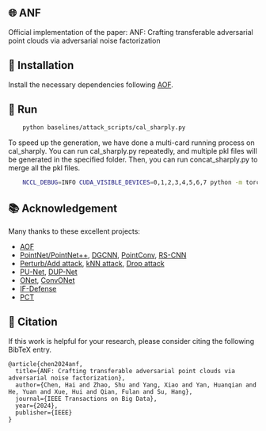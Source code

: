 ## 🌐 ANF
Official implementation of the paper: ANF: Crafting transferable adversarial point clouds via adversarial noise factorization

## 🌟 Installation
Install the necessary dependencies following [AOF](https://github.com/code-roamer/AOF).

## 💾 Run
```bash
    python baselines/attack_scripts/cal_sharply.py
 ```
To speed up the generation, we have done a multi-card running process on cal_sharply. You can run cal_sharply.py repeatedly, and multiple pkl files will be generated in the specified folder. Then, you can run concat_sharply.py to merge all the pkl files.
```bash
    NCCL_DEBUG=INFO CUDA_VISIBLE_DEVICES=0,1,2,3,4,5,6,7 python -m torch.distributed.launch --nproc_per_node=8 --master_port=29506  baselines/attack_scripts/untargeted_sharply_feature_attack.py --test_batch_size 35
 ```

## 📚 Acknowledgement
Many thanks to these excellent projects:
- [AOF](https://github.com/code-roamer/AOF)
- [PointNet/PointNet++](https://github.com/yanx27/Pointnet_Pointnet2_pytorch), [DGCNN](https://github.com/WangYueFt/dgcnn), [PointConv](https://github.com/DylanWusee/pointconv_pytorch), [RS-CNN](https://github.com/Yochengliu/Relation-Shape-CNN)
- [Perturb/Add attack](https://github.com/xiangchong1/3d-adv-pc), [kNN attack](https://github.com/jinyier/ai_pointnet_attack), [Drop attack](https://github.com/tianzheng4/PointCloud-Saliency-Maps)
- [PU-Net](https://github.com/lyqun/PU-Net_pytorch), [DUP-Net](https://github.com/RyanHangZhou/DUP-Net)
- [ONet](https://github.com/autonomousvision/occupancy_networks), [ConvONet](https://github.com/autonomousvision/convolutional_occupancy_networks)
- [IF-Defense](https://github.com/Wuziyi616/IF-Defense)
- [PCT](https://github.com/Strawberry-Eat-Mango/PCT_Pytorch)

## 📝 Citation

If this work is helpful for your research, please consider citing the following BibTeX entry.

```
@article{chen2024anf,
  title={ANF: Crafting transferable adversarial point clouds via adversarial noise factorization},
  author={Chen, Hai and Zhao, Shu and Yang, Xiao and Yan, Huanqian and He, Yuan and Xue, Hui and Qian, Fulan and Su, Hang},
  journal={IEEE Transactions on Big Data},
  year={2024},
  publisher={IEEE}
}
```
